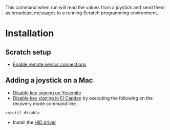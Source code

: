 This command when run will read the values from a joystick and send them
as broadcast messages to a running Scratch programming environment.

# Installation
## Scratch setup
* [Enable remote sensor connections](http://wiki.scratch.mit.edu/wiki/Remote_Sensor_Connections)

## Adding a joystick on a Mac
* [Disable key signing on Yosemite](http://apple.stackexchange.com/questions/163059/how-can-i-disable-kext-signing-in-mac-os-x-10-10-yosemite)
* [Disable key signing in El Capitan](http://apple.stackexchange.com/questions/191421/can-i-make-my-own-kernel-extensions-on-el-capitan)
by executing the following on the recovery mode command line
```
csrutil disable
```
* Install the [HID driver](https://macman860.wordpress.com/2013/05/03/xbox-driver-for-mac-os-x-lion/)

